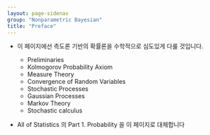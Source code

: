 ```yaml
---
layout: page-sidenav
group: "Nonparametric Bayesian"
title: "Preface"
---
```


- 이 페이지에선 측도론 기반의 확률론을 수학적으로 심도있게 다룰 것입니다. 
	- Preliminaries 
	- Kolmogorov Probability Axiom
	- Measure Theory
	- Convergence of Random Variables
	- Stochastic Processes
	- Gaussian Processes
	- Markov Theory
	- Stochastic calculus

- All of Statistics 의 Part 1. Probability 을 이 페이지로 대체합니다